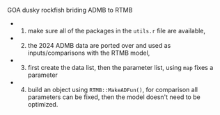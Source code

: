 GOA dusky rockfish briding ADMB to RTMB

 - 1. make sure all of the packages in the `utils.r` file are available,
 - 2. the 2024 ADMB data are ported over and used as inputs/comparisons with the RTMB model,
 - 3. first create the data list, then the parameter list, using `map` fixes a parameter
 - 4. build an object using `RTMB::MakeADFun()`, for comparison all parameters can be fixed, then the model doesn't need to be optimized.
